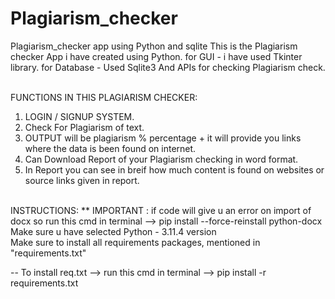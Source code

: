 # Plagiarism_checker
Plagiarism_checker app using Python and sqlite
This is the Plagiarism checker App i have created using Python.
for GUI - i have used Tkinter library.
for Database - Used Sqlite3 
And APIs for checking Plagiarism check.
<br><br>

FUNCTIONS IN THIS PLAGIARISM CHECKER:
1. LOGIN / SIGNUP SYSTEM.<br>
2. Check For Plagiarism of text.<br>
3. OUTPUT will be plagiarism % percentage  +  it will provide you links where the data is been found on internet.<br>
4. Can Download Report of your Plagiarism checking in word format.<br>
5. In Report you can see in breif how much content is found on websites or source links given in report.  <br><br>


INSTRUCTIONS:
** IMPORTANT :  if code will give u an error on import of docx so run this cmd in terminal --> pip install --force-reinstall python-docx  <br>
Make sure u have selected Python - 3.11.4 version<br>
Make sure to install all requirements packages, mentioned in "requirements.txt"<br>

-- To install req.txt --> run this cmd in terminal --> pip install -r requirements.txt



